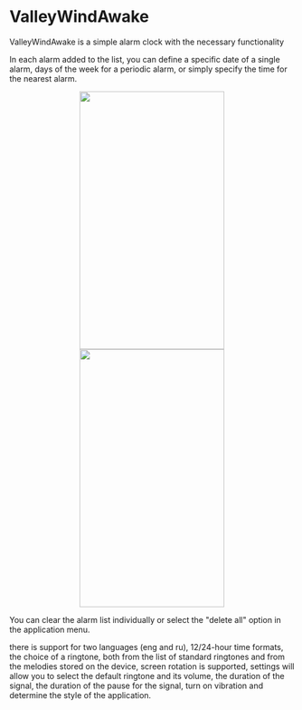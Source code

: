 # ValleyWindAwake

ValleyWindAwake is a simple alarm clock with the necessary functionality

In each alarm added to the list, you can define a specific date of a single alarm, days of the week for a periodic alarm, or simply specify the time for the nearest alarm.

<p align="center">
  <img src="https://github.com/comanch22/ValleyWindAwake_additional/blob/main/Screenshot_20220425-165610_Valley%20wind%20awake.jpg" width="256" height="455">
  <img src="https://github.com/comanch22/ValleyWindAwake_additional/blob/main/Screenshot_20220425-165400_Valley%20wind%20awake.jpg" width="256" height="455">
</p>

You can clear the alarm list individually or select the "delete all" option in the application menu.

there is support for two languages (eng and ru), 12/24-hour time formats, the choice of a ringtone, both from the list of standard ringtones and from the melodies stored on the device, screen rotation is supported, settings will allow you to select the default ringtone and its volume, the duration of the signal, the duration of the pause for the signal, turn on vibration and determine the style of the application.
